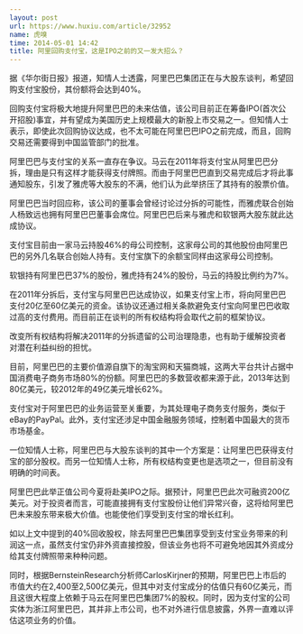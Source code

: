```yaml
---
layout: post
url: https://www.huxiu.com/article/32952
name: 虎嗅
time: 2014-05-01 14:42
title: 阿里回购支付宝，这是IPO之前的又一发大招么？
---
```

据《华尔街日报》报道，知情人士透露，阿里巴巴集团正在与大股东谈判，希望回购支付宝股份，其份额将会达到40%。

回购支付宝将极大地提升阿里巴巴的未来估值，该公司目前正在筹备IPO(首次公开招股)事宜，并有望成为美国历史上规模最大的新股上市交易之一。但知情人士表示，即使此次回购协议达成，也不太可能在阿里巴巴IPO之前完成，而且，回购交易还需要得到中国监管部门的批准。

阿里巴巴与支付宝的关系一直存在争议。马云在2011年将支付宝从阿里巴巴分拆，理由是只有这样才能获得支付牌照。而由于阿里巴巴直到交易完成后才将此事通知股东，引发了雅虎等大股东的不满，他们认为此举挤压了其持有的股票价值。

阿里巴巴当时回应称，该公司的董事会曾经讨论过分拆的可能性，而雅虎联合创始人杨致远也拥有阿里巴巴董事会席位。阿里巴巴后来与雅虎和软银两大股东就此达成协议。

支付宝目前由一家马云持股46%的母公司控制，这家母公司的其他股份由阿里巴巴的另外几名联合创始人持有。支付宝旗下的余额宝同样由这家母公司控制。

软银持有阿里巴巴37%的股份，雅虎持有24%的股份，马云的持股比例约为7%。

在2011年分拆后，支付宝与阿里巴巴达成协议，如果支付宝上市，将向阿里巴巴支付20亿至60亿美元的资金。该协议还通过相关条款避免支付宝向阿里巴巴收取过高的支付费用。而目前正在谈判的所有权结构将会取代之前的框架协议。

改变所有权结构将解决2011年的分拆遗留的公司治理隐患，也有助于缓解投资者对潜在利益纠纷的担忧。

目前，阿里巴巴的主要价值源自旗下的淘宝网和天猫商城，这两大平台共计占据中国消费电子商务市场80%的份额。阿里巴巴的多数营收都来源于此，2013年达到80亿美元，较2012年的49亿美元增长62%。

支付宝对于阿里巴巴的业务运营至关重要，为其处理电子商务支付服务，类似于eBay的PayPal。此外，支付宝还涉足中国金融服务领域，控制着中国最大的货币市场基金。

一位知情人士称，阿里巴巴与大股东谈判的其中一个方案是：让阿里巴巴获得支付宝的部分股权。而另一位知情人士称，所有权结构变更也是选项之一，但目前没有明确的时间表。

阿里巴巴此举正值公司今夏将赴美IPO之际。据预计，阿里巴巴此次可融资200亿美元。对于投资者而言，可能直接拥有支付宝股份让他们异常兴奋，这将给阿里巴巴未来股东带来极大价值。也能使他们享受到支付宝的增长红利。

如以上文中提到的40%回收股权，除去阿里巴巴集团享受到支付宝业务带来的利润这一点，虽然支付宝仍非外资直接控股，但该业务也将不可避免地因其外资成分给其支付牌照带来种种问题。

同时，根据BernsteinResearch分析师CarlosKirjner的预期，阿里巴巴上市后的市值大约在2,400至2,500亿美元，但其中对支付宝成分的估值只有60亿美元，而且这很大程度上依赖于马云在阿里巴巴集团7%的股权。同时，因为支付宝的公司实体为浙江阿里巴巴，其并非上市公司，也不对外进行信息披露，外界一直难以评估这项业务的价值。

